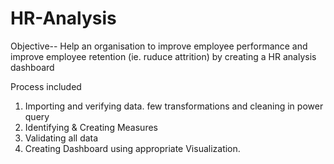 # HR-Analysis

Objective--
Help an organisation to improve employee performance and improve employee retention (ie. ruduce attrition) by creating a HR analysis dashboard

Process included
1) Importing and verifying data. few transformations and cleaning in power query
3) Identifying & Creating Measures 
4) Validating all data
5) Creating Dashboard using appropriate Visualization.

